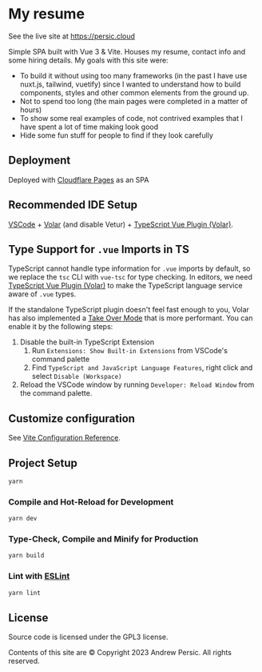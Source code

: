# My resume

See the live site at https://persic.cloud

Simple SPA built with Vue 3 & Vite. Houses my resume, contact info and some hiring details. My goals with this site were:
- To build it without using too many frameworks (in the past I have use nuxt.js, tailwind, vuetify) since I wanted to understand how to build components, styles and other common elements from the ground up.
- Not to spend too long (the main pages were completed in a matter of hours)
- To show some real examples of code, not contrived examples that I have spent a lot of time making look good
- Hide some fun stuff for people to find if they look carefully

## Deployment

Deployed with [Cloudflare Pages](https://pages.cloudflare.com/) as an SPA

## Recommended IDE Setup

[VSCode](https://code.visualstudio.com/) + [Volar](https://marketplace.visualstudio.com/items?itemName=johnsoncodehk.volar) (and disable Vetur) + [TypeScript Vue Plugin (Volar)](https://marketplace.visualstudio.com/items?itemName=johnsoncodehk.vscode-typescript-vue-plugin).

## Type Support for `.vue` Imports in TS

TypeScript cannot handle type information for `.vue` imports by default, so we replace the `tsc` CLI with `vue-tsc` for type checking. In editors, we need [TypeScript Vue Plugin (Volar)](https://marketplace.visualstudio.com/items?itemName=johnsoncodehk.vscode-typescript-vue-plugin) to make the TypeScript language service aware of `.vue` types.

If the standalone TypeScript plugin doesn't feel fast enough to you, Volar has also implemented a [Take Over Mode](https://github.com/johnsoncodehk/volar/discussions/471#discussioncomment-1361669) that is more performant. You can enable it by the following steps:

1. Disable the built-in TypeScript Extension
    1) Run `Extensions: Show Built-in Extensions` from VSCode's command palette
    2) Find `TypeScript and JavaScript Language Features`, right click and select `Disable (Workspace)`
2. Reload the VSCode window by running `Developer: Reload Window` from the command palette.

## Customize configuration

See [Vite Configuration Reference](https://vitejs.dev/config/).

## Project Setup

```sh
yarn
```

### Compile and Hot-Reload for Development

```sh
yarn dev
```

### Type-Check, Compile and Minify for Production

```sh
yarn build
```

### Lint with [ESLint](https://eslint.org/)

```sh
yarn lint
```

## License

Source code is licensed under the GPL3 license.

Contents of this site are © Copyright 2023 Andrew Persic. All rights reserved.
